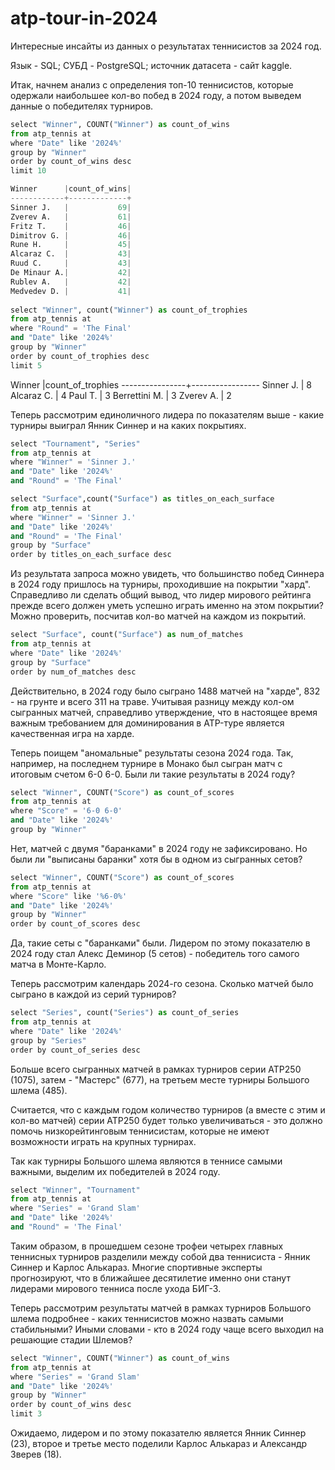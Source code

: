 # atp-tour-in-2024
Интересные инсайты из данных о результатах теннисистов за 2024 год. 

Язык - SQL; СУБД - PostgreSQL; источник датасета - сайт kaggle. 

Итак, начнем анализ с определения топ-10 теннисистов, которые одержали наибольшее кол-во побед в 2024 году, а потом выведем данные о победителях турниров.

```python
select "Winner", COUNT("Winner") as count_of_wins
from atp_tennis at
where "Date" like '2024%'
group by "Winner"
order by count_of_wins desc
limit 10

Winner      |count_of_wins|
------------+-------------+
Sinner J.   |           69|
Zverev A.   |           61|
Fritz T.    |           46|
Dimitrov G. |           46|
Rune H.     |           45|
Alcaraz C.  |           43|
Ruud C.     |           43|
De Minaur A.|           42|
Rublev A.   |           42|
Medvedev D. |           41|
	
select "Winner", count("Winner") as count_of_trophies
from atp_tennis at
where "Round" = 'The Final' 
and "Date" like '2024%'
group by "Winner" 
order by count_of_trophies desc
limit 5
```
Winner          |count_of_trophies
----------------+-----------------
Sinner J.       |                8
Alcaraz C.      |                4
Paul T.         |                3
Berrettini M.   |                3
Zverev A.       |                2



Теперь рассмотрим единоличного лидера по показателям выше - какие турниры выиграл Янник Синнер и на каких покрытиях.

```python
select "Tournament", "Series"
from atp_tennis at
where "Winner" = 'Sinner J.' 
and "Date" like '2024%' 
and "Round" = 'The Final'
```

```python
select "Surface",count("Surface") as titles_on_each_surface
from atp_tennis at
where "Winner" = 'Sinner J.' 
and "Date" like '2024%' 
and "Round" = 'The Final'
group by "Surface" 
order by titles_on_each_surface desc
```

Из результата запроса можно увидеть, что большинство побед Синнера в 2024 году пришлось на турниры, проходившие на покрытии "хард". Справедливо ли сделать общий вывод, что лидер мирового рейтинга прежде всего должен уметь успешно играть именно на этом покрытии? Можно проверить, посчитав кол-во матчей на каждом из покрытий.

```python
select "Surface", count("Surface") as num_of_matches
from atp_tennis at
where "Date" like '2024%'
group by "Surface"
order by num_of_matches desc
```

Действительно, в 2024 году было сыграно 1488 матчей на "харде", 832 - на грунте и всего 311 на траве. Учитывая разницу между кол-ом сыгранных матчей, справедливо утверждение, что в настоящее время важным требованием для доминирования в ATP-туре является качественная игра на харде. 

Теперь поищем "аномальные" результаты сезона 2024 года. Так, например, на последнем турнире в Монако был сыгран матч с итоговым счетом 6-0 6-0. Были ли такие результаты в 2024 году? 

```python
select "Winner", COUNT("Score") as count_of_scores
from atp_tennis at
where "Score" = '6-0 6-0' 
and "Date" like '2024%'
group by "Winner"
```

Нет, матчей с двумя "баранками" в 2024 году не зафиксировано. Но были ли "выписаны баранки" хотя бы в одном из сыгранных сетов? 

```python
select "Winner", COUNT("Score") as count_of_scores
from atp_tennis at 
where "Score" like '%6-0%' 
and "Date" like '2024%'
group by "Winner"
order by count_of_scores desc
```
Да, такие сеты с "баранками" были. Лидером по этому показателю в 2024 году стал Алекс Деминор (5 сетов) - победитель того самого матча в Монте-Карло. 

Теперь рассмотрим календарь 2024-го сезона. Сколько матчей было сыграно в каждой из серий турниров? 

```python
select "Series", count("Series") as count_of_series
from atp_tennis at
where "Date" like '2024%'
group by "Series" 
order by count_of_series desc
```
Больше всего сыгранных матчей в рамках турниров серии ATP250 (1075), затем - "Мастерс" (677), на третьем месте турниры Большого шлема (485). 

Считается, что с каждым годом количество турниров (а вместе с этим и кол-во матчей) серии АТР250 будет только увеличиваться - это должно помочь низкорейтинговым теннисистам, которые не имеют возможности играть на крупных турнирах. 

Так как турниры Большого шлема являются в теннисе самыми важными, выделим их победителей в 2024 году. 

```python
select "Winner", "Tournament" 
from atp_tennis at
where "Series" = 'Grand Slam'
and "Date" like '2024%'
and "Round" = 'The Final'

```
Таким образом, в прошедшем сезоне трофеи четырех главных теннисных турниров разделили между собой два теннисиста - Янник Синнер и Карлос Алькараз. Многие спортивные эксперты прогнозируют, что в ближайшее десятилетие именно они станут лидерами мирового тенниса после ухода БИГ-3. 

Теперь рассмотрим результаты матчей в рамках турниров Большого шлема подробнее - каких теннисистов можно назвать самыми стабильными? Иными словами - кто в 2024 году чаще всего выходил на решающие стадии Шлемов? 

```python
select "Winner", COUNT("Winner") as count_of_wins
from atp_tennis at
where "Series" = 'Grand Slam'
and "Date" like '2024%'
group by "Winner" 
order by count_of_wins desc
limit 3

```
Ожидаемо, лидером и по этому показателю является Янник Синнер (23), второе и третье место поделили Карлос Алькараз и Александр Зверев (18). 
